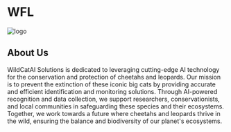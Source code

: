# WFL
![logo](https://github.com/dmargni/WLT/assets/142944606/843419f4-8402-4901-a67d-a683365932f6)

## About Us

WildCatAI Solutions is dedicated to leveraging cutting-edge AI technology for the conservation and protection of cheetahs and leopards. Our mission is to prevent the extinction of these iconic big cats by providing accurate and efficient identification and monitoring solutions. Through AI-powered recognition and data collection, we support researchers, conservationists, and local communities in safeguarding these species and their ecosystems. Together, we work towards a future where cheetahs and leopards thrive in the wild, ensuring the balance and biodiversity of our planet's ecosystems.






